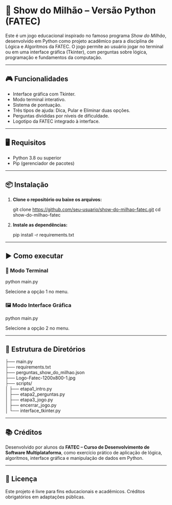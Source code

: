 # 🧠 Show do Milhão – Versão Python (FATEC)

Este é um jogo educacional inspirado no famoso programa *Show do Milhão*, desenvolvido em Python como projeto acadêmico para a disciplina de Lógica e Algoritmos da FATEC. O jogo permite ao usuário jogar no terminal ou em uma interface gráfica (Tkinter), com perguntas sobre lógica, programação e fundamentos da computação.

---

## 🎮 Funcionalidades

- Interface gráfica com Tkinter.
- Modo terminal interativo.
- Sistema de pontuação.
- Três tipos de ajuda: Dica, Pular e Eliminar duas opções.
- Perguntas divididas por níveis de dificuldade.
- Logotipo da FATEC integrado à interface.

---

## 🖥️ Requisitos

- Python 3.8 ou superior
- Pip (gerenciador de pacotes)

---

## 📦 Instalação

1. **Clone o repositório ou baixe os arquivos:**

   git clone https://github.com/seu-usuario/show-do-milhao-fatec.git
   cd show-do-milhao-fatec

2. **Instale as dependências:**

   pip install -r requirements.txt

---

## ▶️ Como executar

### 🎲 Modo Terminal

   python main.py

   Selecione a opção 1 no menu.

### 🖼️ Modo Interface Gráfica

   python main.py

   Selecione a opção 2 no menu.

---

## 📁 Estrutura de Diretórios

├── main.py  
├── requirements.txt  
├── perguntas_show_do_milhao.json  
├── Logo-Fatec-1200x800-1.jpg  
├── scripts/  
│   ├── etapa1_intro.py  
│   ├── etapa2_perguntas.py  
│   ├── etapa3_jogo.py  
│   ├── encerrar_jogo.py  
│   └── interface_tkinter.py  

---

## 📚 Créditos

Desenvolvido por alunos da **FATEC – Curso de Desenvolvimento de Software Multiplataforma**, como exercício prático de aplicação de lógica, algoritmos, interface gráfica e manipulação de dados em Python.

---

## 📄 Licença

Este projeto é livre para fins educacionais e acadêmicos. Créditos obrigatórios em adaptações públicas.
